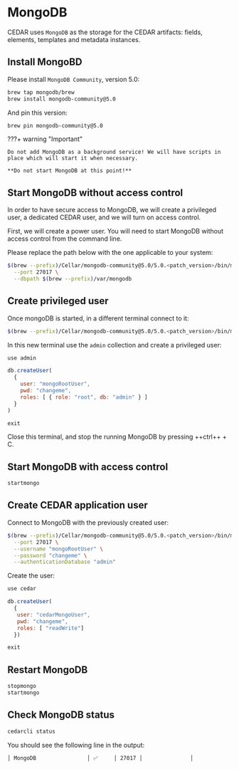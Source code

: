 # MongoDB
CEDAR uses `MongoDB` as the storage for the CEDAR artifacts: fields, elements, templates and metadata instances.

## Install MongoBD

Please install `MongoDB Community`, version 5.0:

```sh
brew tap mongodb/brew
brew install mongodb-community@5.0
```

And pin this version:

```sh
brew pin mongodb-community@5.0
```

???+ warning "Important"
    
    Do not add MongoDB as a background service! We will have scripts in place which will start it when necessary.

    **Do not start MongoDB at this point!**

## Start MongoDB without access control
In order to have secure access to MongoDB, we will create a privileged user, a dedicated CEDAR user, and we will turn on access control.

First, we will create a power user. You will need to start MongoDB without access control from the command line.

Please replace the path below with the one applicable to your system:

```sh
$(brew --prefix)/Cellar/mongodb-community@5.0/5.0.<patch_version>/bin/mongod \
  --port 27017 \
  --dbpath $(brew --prefix)/var/mongodb
```

## Create privileged user
Once mongoDB is started, in a different terminal connect to it:

```sh
$(brew --prefix)/Cellar/mongodb-community@5.0/5.0.<patch_version>/bin/mongo
```

In this new terminal use the `admin` collection and create a privileged user:

```js
use admin

db.createUser(
  {
    user: "mongoRootUser",
    pwd: "changeme",
    roles: [ { role: "root", db: "admin" } ]
  }
)

exit
```

Close this terminal, and stop the running MongoDB by pressing ++ctrl++ + C.

## Start MongoDB with access control
```sh
startmongo
```

## Create CEDAR application user
Connect to MongoDB with the previously created user:
```sh
$(brew --prefix)/Cellar/mongodb-community@5.0/5.0.<patch_version>/bin/mongo \
  --port 27017 \
  --username "mongoRootUser" \
  --password "changeme" \
  --authenticationDatabase "admin"
```

Create the user:
```js
use cedar

db.createUser(
  {
   user: "cedarMongoUser",
   pwd: "changeme",
   roles: [ "readWrite"]
  })

exit
```

## Restart MongoDB
```sh
stopmongo
startmongo
```

## Check MongoDB status
```sh
cedarcli status
```

You should see the following line in the output:
```
│ MongoDB                │ ✅     │ 27017 │               │
```
